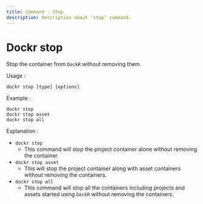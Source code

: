 ```yaml
---
title: Command - Stop
description: Description about 'stop' command.
---
```


# Dockr stop

Stop the container from `DockR` without removing them.

Usage :

```
dockr stop [type] [options]
```

Example :

```
dockr stop
dockr stop asset
dockr stop all
```

Explanation :

- `dockr stop`
    - This command will stop the project container alone without removing the container.
- `dockr stop asset`
    - This will stop the project container along with asset containers without removing the containers.
- `dockr stop all`
    - This command will stop all the containers including projects and assets started using `DockR` without removing the
      containers.
